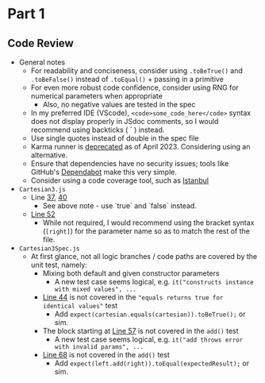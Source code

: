 # Part 1
## Code Review

* General notes
  - For readability and conciseness, consider using `.toBeTrue()` and `.toBeFalse()` instead of `.toEqual()` + passing in a primitive
  - For even more robust code confidence, consider using RNG for numerical parameters when appropriate
    * Also, no negative values are tested in the spec
  - In my preferred IDE (VScode), `<code>some_code_here</code>` syntax does not display properly in JSdoc comments, so I would recommend using backticks ( \` ) instead.
  - Use single quotes instead of double in the spec file
  - Karma runner is [deprecated](https://github.com/karma-runner/karma/commit/450fdfdac5b999967daec1020f1ac69cf9b854ab) as of April 2023. Considering using an alternative.
  - Ensure that dependencies have no security issues; tools like GitHub's [Dependabot](https://docs.github.com/en/code-security/dependabot/dependabot-security-updates/configuring-dependabot-security-updates) make this very simple.
  - Consider using a code coverage tool, such as [Istanbul](https://github.com/istanbuljs/nyc)
* `Cartesian3.js`
  - Line [37](https://github.com/cdsoftw/cesium-sdet-project/blob/307b868967139df7de99add83be6fe4ad9e87f29/dev-in-test/source/Cartesian3.js#L37), [40](https://github.com/cdsoftw/cesium-sdet-project/blob/307b868967139df7de99add83be6fe4ad9e87f29/dev-in-test/source/Cartesian3.js#L40)
    * See above note - use \`true\` and \`false\` instead.
  - [Line 52](https://github.com/cdsoftw/cesium-sdet-project/blob/307b868967139df7de99add83be6fe4ad9e87f29/dev-in-test/source/Cartesian3.js#L52)
    * While not required, I would recommend using the bracket syntax (`[right]`) for the parameter name so as to match the rest of the file.
* `Cartesian3Spec.js`
  - At first glance, not all logic branches / code paths are covered by the unit test, namely:
    * Mixing both default and given constructor parameters
      - A new test case seems logical, e.g. `it("constructs instance with mixed values", ...`
    * [Line 44](https://github.com/cdsoftw/cesium-sdet-project/blob/307b868967139df7de99add83be6fe4ad9e87f29/dev-in-test/source/Cartesian3.js#L44) is not covered in the `"equals returns true for identical values"` test
      - Add `expect(cartesian.equals(cartesian)).toBeTrue();` or sim.
    * The block starting at [Line 57](https://github.com/cdsoftw/cesium-sdet-project/blob/307b868967139df7de99add83be6fe4ad9e87f29/dev-in-test/source/Cartesian3.js#L57) is not covered in the `add()` test
      - A new test case seems logical, e.g. `it("add throws error with invalid params", ...`
    * [Line 68](https://github.com/cdsoftw/cesium-sdet-project/blob/307b868967139df7de99add83be6fe4ad9e87f29/dev-in-test/source/Cartesian3.js#L68) is not covered in the `add()` test
      - Add `expect(left.add(right)).toEqual(expectedResult);` or sim.
